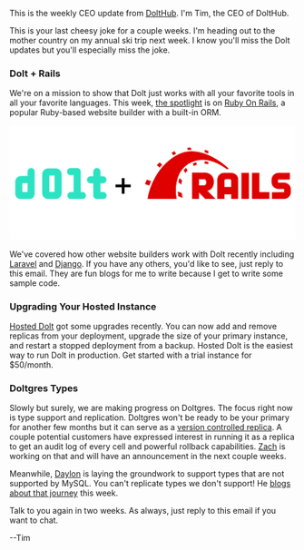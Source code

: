 This is the weekly CEO update from [DoltHub](https://www.dolthub.com/). I'm Tim, the CEO of DoltHub. 

This is your last cheesy joke for a couple weeks. I'm heading out to the mother country on my annual ski trip next week. I know you'll miss the Dolt updates but you'll especially miss the joke.

### Dolt + Rails

We're on a mission to show that Dolt just works with all your favorite tools in all your favorite languages. This week, [the spotlight](https://www.dolthub.com/blog/2024-02-09-dolt-ruby-on-rails/) is on [Ruby On Rails](https://rubyonrails.org/), a popular Ruby-based website builder with a built-in ORM. 

[![Dolt + Rails](../images/dolt-rails.png)](https://www.dolthub.com/blog/2024-02-09-dolt-ruby-on-rails/)

We've covered how other website builders work with Dolt recently including [Laravel](https://www.dolthub.com/blog/2024-01-08-dolt-laravel/) and [Django](https://www.dolthub.com/blog/2024-01-31-dolt-django/). If you have any others, you'd like to see, just reply to this email. They are fun blogs for me to write because I get to write some sample code.

### Upgrading Your Hosted Instance

[Hosted Dolt](https://hosted.doltdb.com) got some upgrades recently. You can now add and remove replicas from your deployment, upgrade the size of your primary instance, and restart a stopped deployment from a backup. Hosted Dolt is the easiest way to run Dolt in production. Get started with a trial instance for $50/month.

### Doltgres Types

Slowly but surely, we are making progress on Doltgres. The focus right now is type support and replication. Doltgres won't be ready to be your primary for another few months but it can serve as a [version controlled replica](https://docs.dolthub.com/introduction/getting-started/versioned-mysql-replica). A couple potential customers have expressed interest in running it as a replica to get an audit log of every cell and powerful rollback capabilities. [Zach](https://www.dolthub.com/team#zach) is working on that and will have an announcement in the next couple weeks. 

Meanwhile, [Daylon](https://www.dolthub.com/team#zach) is laying the groundwork to support types that are not supported by MySQL. You can't replicate types we don't support! He [blogs about that journey](https://www.dolthub.com/blog/2024-02-14-adding-types-to-doltgresql/) this week.

Talk to you again in two weeks. As always, just reply to this email if you want to chat.

--Tim